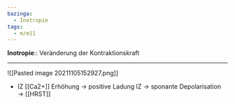```yaml
---
bazinga:
  - Inotropie
tags:
  - m/m11
---
```

**Inotropie**:: Veränderung der Kontraktionskraft

---
![[Pasted image 20211105152927.png]]
- IZ [[Ca2+]] Erhöhung → positive Ladung IZ → sponante Depolarisation → [[HRST]]